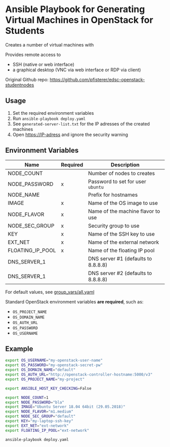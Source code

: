 # Ansible Playbook for Generating Virtual Machines in OpenStack for Students

Creates a number of virtual machines with

Provides remote access to
- SSH (native or web interface)
- a graphical desktop (VNC via web interface or RDP via client)

Original Github repo: <https://github.com/pfisterer/edsc-openstack-studentnodes>

## Usage

1. Set the required environment variables
2. Run `ansible-playbook deploy.yaml`
3. See `generated-server-list.txt` for the IP adresses of the created machines
4. Open <https://IP-adress> and ignore the security warning

## Environment Variables

| Name             | Required | Description                         |
| ---------------- | -------- | ----------------------------------- |
| NODE_COUNT       |          | Number of nodes to creates          |
| NODE_PASSWORD    | x        | Password to set for user `ubuntu`   |
| NODE_NAME        |          | Prefix for hostnames                |
| IMAGE            | x        | Name of the OS image to use         |
| NODE_FLAVOR      | x        | Name of the machine flavor to use   |
| NODE_SEC_GROUP   | x        | Security group to use               |
| KEY              | x        | Name of the SSH key to use          |
| EXT_NET          | x        | Name of the external network        |
| FLOATING_IP_POOL | x        | Name of the floating IP pool        |
| DNS_SERVER_1     |          | DNS server #1 (defaults to 8.8.8.8) |
| DNS_SERVER_1     |          | DNS server #2 (defaults to 8.8.8.8) |

For default values, see [group_vars/all.yaml](group_vars/all.yaml)

Standard OpenStack environment variables **are required**, such as:
- `OS_PROJECT_NAME`
- `OS_DOMAIN_NAME`
- `OS_AUTH_URL`
- `OS_PASSWORD`
- `OS_USERNAME`

## Example

```bash 
export OS_USERNAME="my-openstack-user-name"
export OS_PASSWORD="my-openstack-secret-pw"
export OS_DOMAIN_NAME="default"
export OS_AUTH_URL="http://openstack-controller-hostname:5000/v3"
export OS_PROJECT_NAME="my-project"

export ANSIBLE_HOST_KEY_CHECKING=False 

export NODE_COUNT=1
export NODE_PASSWORD="bla"
export IMAGE="Ubuntu Server 18.04 64bit (29.05.2018)"
export NODE_FLAVOR="m1.medium"
export NODE_SEC_GROUP="default"
export KEY="my-laptop-ssh-key"
export EXT_NET="ext-network"
export FLOATING_IP_POOL="ext-network"

ansible-playbook deploy.yaml
```

